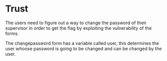 # Trust
The users need to figure out a way to change the password of their supervisor in order to get the flag by exploiting the vulnerability of the forms.

The changepassword form has a variable called user, this determines the user whoose password is going to be changed and can be changed by the user. 
